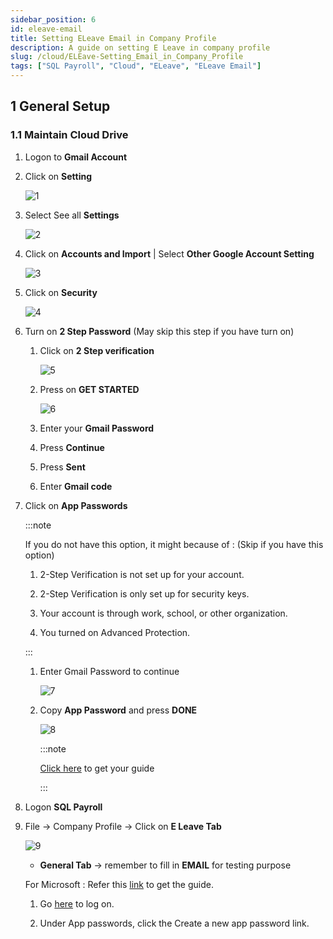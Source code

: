 ```yaml
---
sidebar_position: 6
id: eleave-email
title: Setting ELeave Email in Company Profile
description: A guide on setting E Leave in company profile
slug: /cloud/ELEave-Setting_Email_in_Company_Profile
tags: ["SQL Payroll", "Cloud", "ELeave", "ELeave Email"]
---
```


## 1 General Setup

### 1.1 Maintain Cloud Drive

1. Logon to **Gmail Account**

2. Click on **Setting**

   ![1](/img/cloud/e-leave-email/1.png)

3. Select See all **Settings**

   ![2](/img/cloud/e-leave-email/2.png)

4. Click on **Accounts and Import** | Select **Other Google Account Setting**

   ![3](/img/cloud/e-leave-email/3.png)

5. Click on **Security**

   ![4](/img/cloud/e-leave-email/4.png)

6. Turn on **2 Step Password** (May skip this step if you have turn on)

   1. Click on **2 Step verification**

      ![5](/img/cloud/e-leave-email/5.png)

   2. Press on **GET STARTED**

      ![6](/img/cloud/e-leave-email/6.png)

   3. Enter your **Gmail Password**

   4. Press **Continue**

   5. Press **Sent**

   6. Enter **Gmail code**

7. Click on **App Passwords**

   :::note

   If you do not have this option, it might because of : (Skip if you have this option)

   1. 2-Step Verification is not set up for your account.

   2. 2-Step Verification is only set up for security keys.

   3. Your account is through work, school, or other organization.

   4. You turned on Advanced Protection.

   :::

   1. Enter Gmail Password to continue

      ![7](/img/cloud/e-leave-email/7.png)

   2. Copy **App Password** and press **DONE**

      ![8](/img/cloud/e-leave-email/8.png)

      :::note

      [Click here](https://support.google.com/accounts/answer/185833?hl=en) to get your guide

      :::

8. Logon **SQL Payroll**

9. File -> Company Profile -> Click on **E Leave Tab**

   ![9](/img/cloud/e-leave-email/9.png)

   - **General Tab** -> remember to fill in **EMAIL** for testing purpose

   For Microsoft : Refer this [link](https://www.windowscentral.com/how-generate-app-passwords-your-microsoft-account) to get the guide.

   1. Go [here](https://account.live.com/proofs/Manage?mkt=en-us) to log on.

   2. Under App passwords, click the Create a new app password link.
